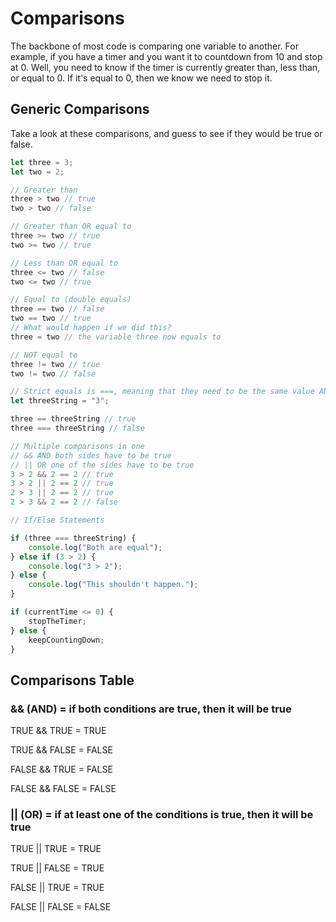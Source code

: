 # Comparisons

The backbone of most code is comparing one variable to another. For example, if you have a timer and you want it to countdown from 10 and stop at 0. Well, you need to know if the timer is currently greater than, less than, or equal to 0. If it's equal to 0, then we know we need to stop it.

## Generic Comparisons

Take a look at these comparisons, and guess to see if they would be true or false.

```js
let three = 3;
let two = 2;

// Greater than
three > two // true
two > two // false

// Greater than OR equal to
three >= two // true
two >= two // true

// Less than OR equal to
three <= two // false
two <= two // true

// Equal to (double equals)
three == two // false
two == two // true
// What would happen if we did this?
three = two // the variable three now equals to

// NOT equal to
three != two // true
two != two // false

// Strict equals is ===, meaning that they need to be the same value AND the same type
let threeString = "3";

three == threeString // true
three === threeString // false

// Multiple comparisons in one
// && AND both sides have to be true
// || OR one of the sides have to be true
3 > 2 && 2 == 2 // true
3 > 2 || 2 == 2 // true
2 > 3 || 2 == 2 // true
2 > 3 && 2 == 2 // false

// If/Else Statements

if (three === threeString) {
    console.log("Both are equal");
} else if (3 > 2) {
    console.log("3 > 2");
} else {
    console.log("This shouldn't happen.");
}

if (currentTime <= 0) {
    stopTheTimer;
} else {
    keepCountingDown;
}
```

## Comparisons Table

### && (AND) = if both conditions are true, then it will be true

TRUE && TRUE = TRUE

TRUE && FALSE = FALSE

FALSE && TRUE = FALSE

FALSE && FALSE = FALSE

### || (OR) = if at least one of the conditions is true, then it will be true

TRUE || TRUE = TRUE

TRUE || FALSE = TRUE

FALSE || TRUE = TRUE

FALSE || FALSE = FALSE

